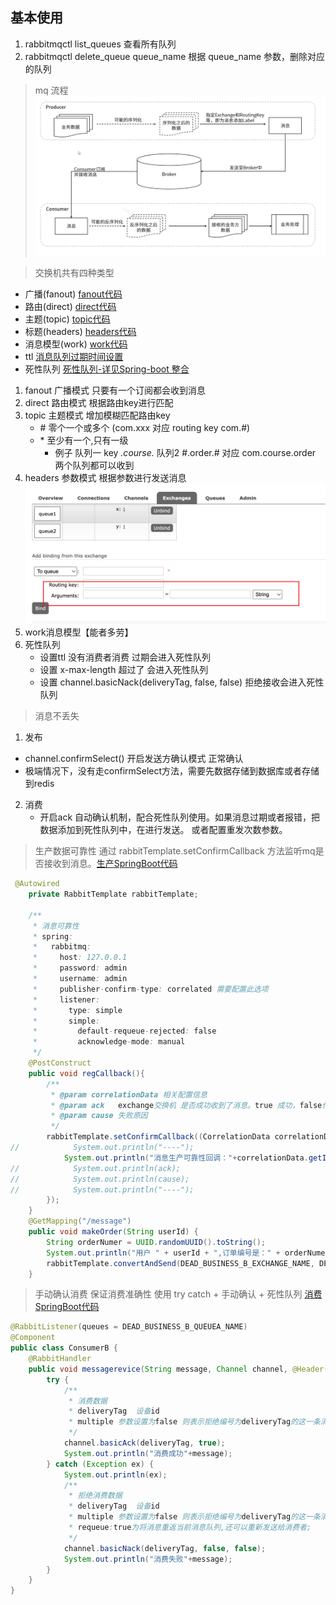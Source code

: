 ## 基本使用
1. rabbitmqctl list_queues 查看所有队列
2. rabbitmqctl delete_queue queue_name 根据 queue_name 参数，删除对应的队列
> mq 流程
!["log"](./images/1.png)

> 交换机共有四种类型
* 广播(fanout) [fanout代码](https://github.com/mr-zxy/NetworkSecurityDocs/tree/main/RabbitMQ/code/mqJava/fanout)
* 路由(direct) [direct代码](https://github.com/mr-zxy/NetworkSecurityDocs/tree/main/RabbitMQ/code/mqJava/direct)
* 主题(topic) [topic代码](https://github.com/mr-zxy/NetworkSecurityDocs/tree/main/RabbitMQ/code/mqJava/topic)
* 标题(headers) [headers代码](https://github.com/mr-zxy/NetworkSecurityDocs/tree/main/RabbitMQ/code/mqJava/headers)
* 消息模型(work) [work代码](https://github.com/mr-zxy/NetworkSecurityDocs/tree/main/RabbitMQ/code/mqJava/work)
* ttl [消息队列过期时间设置](https://github.com/mr-zxy/NetworkSecurityDocs/tree/main/RabbitMQ/code/mqJava/ttl)
* 死性队列 [死性队列-详见Spring-boot 整合](https://github.com/mr-zxy/NetworkSecurityDocs/blob/main/RabbitMQ/code/springBoot/DirectRabbitConfig.java)

1. fanout 广播模式 只要有一个订阅都会收到消息 
2. direct 路由模式 根据路由key进行匹配 
3. topic  主题模式 增加模糊匹配路由key 
    * \# 零个一个或多个 (com.xxx 对应 routing key com.#) 
    * \* 至少有一个,只有一级 
        + 例子 队列一 key *.course.* 队列2 #.order.# 对应 com.course.order 两个队列都可以收到
4. headers 参数模式 根据参数进行发送消息 
    !["headers"](./images/2.png)
5. work消息模型【能者多劳】
6. 死性队列 
    * 设置ttl 没有消费者消费 过期会进入死性队列
    * 设置 x-max-length 超过了 会进入死性队列
    * 设置 channel.basicNack(deliveryTag, false, false) 拒绝接收会进入死性队列

> 消息不丢失 

1. 发布
 * channel.confirmSelect() 开启发送方确认模式 正常确认
 * 极端情况下，没有走confirmSelect方法，需要先数据存储到数据库或者存储到redis
2. 消费
    * 开启ack 自动确认机制，配合死性队列使用。如果消息过期或者报错，把数据添加到死性队列中，在进行发送。 或者配置重发次数参数。 

> 生产数据可靠性 通过 rabbitTemplate.setConfirmCallback 方法监听mq是否接收到消息。[生产SpringBoot代码](https://github.com/mr-zxy/NetworkSecurityDocs/blob/main/RabbitMQ/code/springBoot/OrderService.java)
```java
 @Autowired
    private RabbitTemplate rabbitTemplate;

    /**
     * 消息可靠性
     * spring:
     *   rabbitmq:
     *     host: 127.0.0.1
     *     password: admin
     *     username: admin
     *     publisher-confirm-type: correlated 需要配置此选项
     *     listener:
     *       type: simple
     *       simple:
     *         default-requeue-rejected: false
     *         acknowledge-mode: manual
     */
    @PostConstruct
    public void regCallback(){
        /**
         * @param correlationData 相关配置信息
         * @param ack   exchange交换机 是否成功收到了消息。true 成功，false代表失败
         * @param cause 失败原因
         */
        rabbitTemplate.setConfirmCallback((CorrelationData correlationData, boolean ack, String cause)->{
//            System.out.println("----");
            System.out.println("消息生产可靠性回调："+correlationData.getId());
//            System.out.println(ack);
//            System.out.println(cause);
//            System.out.println("----");
        });
    }
    @GetMapping("/message")
    public void makeOrder(String userId) {
        String orderNumer = UUID.randomUUID().toString();
        System.out.println("用户 " + userId + ",订单编号是：" + orderNumer);
        rabbitTemplate.convertAndSend(DEAD_BUSINESS_B_EXCHANGE_NAME, DEAD_BUSINESS_B_KEY_NAME, orderNumer,new CorrelationData(orderNumer));
    }
```
> 手动确认消费 保证消费准确性 使用 try catch + 手动确认 + 死性队列 [消费SpringBoot代码](https://github.com/mr-zxy/NetworkSecurityDocs/blob/main/RabbitMQ/code/springBoot/ConsumerDead.java)
```java
@RabbitListener(queues = DEAD_BUSINESS_B_QUEUEA_NAME)
@Component
public class ConsumerB {
    @RabbitHandler
    public void messagerevice(String message, Channel channel, @Header(AmqpHeaders.DELIVERY_TAG) long deliveryTag) throws IOException {
        try {
            /**
             * 消费数据
             * deliveryTag  设备id
             * multiple 参数设置为false 则表示拒绝编号为deliveryTag的这一条消息，这时候basicNack 和basicReject 方法一样;multiple 参数设置为true 则表示拒绝deliveryTag 编号之前所有未被当前消费者确认的消息。
             */
            channel.basicAck(deliveryTag, true);
            System.out.println("消费成功"+message);
        } catch (Exception ex) {
            System.out.println(ex);
            /**
             * 拒绝消费数据
             * deliveryTag  设备id
             * multiple 参数设置为false 则表示拒绝编号为deliveryTag的这一条消息，这时候basicNack 和basicReject 方法一样;multiple 参数设置为true 则表示拒绝deliveryTag 编号之前所有未被当前消费者确认的消息。
             * requeue:true为将消息重返当前消息队列,还可以重新发送给消费者;   false:将消息丢弃 如果有死性队列 会被丢入死性队列中
             */
            channel.basicNack(deliveryTag, false, false);
            System.out.println("消费失败"+message);
        }
    }
}
```
